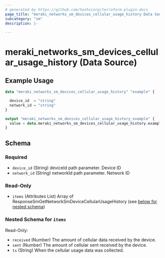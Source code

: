 ```yaml
---
# generated by https://github.com/hashicorp/terraform-plugin-docs
page_title: "meraki_networks_sm_devices_cellular_usage_history Data Source - terraform-provider-meraki"
subcategory: "sm"
description: |-
  
---
```


# meraki_networks_sm_devices_cellular_usage_history (Data Source)



## Example Usage

```terraform
data "meraki_networks_sm_devices_cellular_usage_history" "example" {

  device_id  = "string"
  network_id = "string"
}

output "meraki_networks_sm_devices_cellular_usage_history_example" {
  value = data.meraki_networks_sm_devices_cellular_usage_history.example.items
}
```

<!-- schema generated by tfplugindocs -->
## Schema

### Required

- `device_id` (String) deviceId path parameter. Device ID
- `network_id` (String) networkId path parameter. Network ID

### Read-Only

- `items` (Attributes List) Array of ResponseSmGetNetworkSmDeviceCellularUsageHistory (see [below for nested schema](#nestedatt--items))

<a id="nestedatt--items"></a>
### Nested Schema for `items`

Read-Only:

- `received` (Number) The amount of cellular data received by the device.
- `sent` (Number) The amount of cellular sent received by the device.
- `ts` (String) When the cellular usage data was collected.
